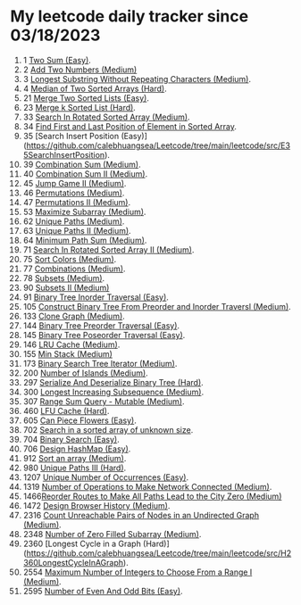 # My leetcode daily tracker since 03/18/2023
1. 1 [Two Sum (Easy)](https://github.com/calebhuangsea/Leetcode/tree/main/leetcode/src/E1TwoSum).
2. 2 [Add Two Numbers (Medium)](https://github.com/calebhuangsea/Leetcode/tree/main/leetcode/src/M2AddTwoNumbers)
3. 3 [Longest Substring Without Repeating Characters (Medium)](https://github.com/calebhuangsea/Leetcode/tree/main/leetcode/src/M3LongestSubstringWithoutRepeatingCharacters).
4. 4 [Median of Two Sorted Arrays (Hard)](https://github.com/calebhuangsea/Leetcode/tree/main/leetcode/src/H4MedianOfTwoSortedArrays).
5. 21 [Merge Two Sorted Lists (Easy)](https://github.com/calebhuangsea/Leetcode/tree/main/leetcode/src/E21MergeTwoSortedLists).
6. 23 [Merge k Sorted List (Hard)](https://github.com/calebhuangsea/Leetcode/tree/main/leetcode/src/H23MergeKSortedLists).
7. 33 [Search In Rotated Sorted Array (Medium)](https://github.com/calebhuangsea/Leetcode/tree/main/leetcode/src/M33SearchInRotatedSortedArray).
8. 34 [Find First and Last Position of Element in Sorted Array](https://github.com/calebhuangsea/Leetcode/tree/main/leetcode/src/M34FindFirstAndLastPostionOfElementInSortedArray).
9. 35 [Search Insert Position (Easy)] (https://github.com/calebhuangsea/Leetcode/tree/main/leetcode/src/E35SearchInsertPosition).
10. 39 [Combination Sum (Medium)](https://github.com/calebhuangsea/Leetcode/tree/main/leetcode/src/M39CombinationSum).
11. 40 [Combination Sum II (Medium)](https://github.com/calebhuangsea/Leetcode/tree/main/leetcode/src/M40CombinationSumII).
12. 45 [Jump Game II (Medium)](https://github.com/calebhuangsea/Leetcode/tree/main/leetcode/src/M45JumpGameII).
13. 46 [Permutations (Medium)](https://github.com/calebhuangsea/Leetcode/tree/main/leetcode/src/M46Permutations).
14. 47 [Permutations II (Medium)](https://github.com/calebhuangsea/Leetcode/tree/main/leetcode/src/M47PermutationsII).
15. 53 [Maximize Subarray (Medium)](https://github.com/calebhuangsea/Leetcode/tree/main/leetcode/src/M53MaximumSubarray).
16. 62 [Unique Paths (Medium)](https://github.com/calebhuangsea/Leetcode/tree/main/leetcode/src/M62UniquePaths).
17. 63 [Unique Paths II (Medium)](https://github.com/calebhuangsea/Leetcode/tree/main/leetcode/src/M63UniquePathsII).
18. 64 [Minimum Path Sum (Medium)](https://github.com/calebhuangsea/Leetcode/tree/main/leetcode/src/M64MinimumPathSum).
19. 71 [Search In Rotated Sorted Array II (Medium)](https://github.com/calebhuangsea/Leetcode/tree/main/leetcode/src/M71SearchInRotatedSortedArrayII).
20. 75 [Sort Colors (Medium)](https://github.com/calebhuangsea/Leetcode/tree/main/leetcode/src/M75SortColors).
21. 77 [Combinations (Medium)](https://github.com/calebhuangsea/Leetcode/tree/main/leetcode/src/M77Combinations).
22. 78 [Subsets (Medium)](https://github.com/calebhuangsea/Leetcode/tree/main/leetcode/src/M78Subsets).
23. 90 [Subsets II (Medium)](https://github.com/calebhuangsea/Leetcode/tree/main/leetcode/src/M90SubsetsII)
24. 91 [Binary Tree Inorder Traversal (Easy)](https://github.com/calebhuangsea/Leetcode/tree/main/leetcode/src/E91BinaryTreeInorderTraversal).
25. 105 [Construct Binary Tree From Preorder and Inorder Traversl (Medium)](https://github.com/calebhuangsea/Leetcode/tree/main/leetcode/src/M105ConstructBinaryTreeFromPreorderAndInorderTraversal).
26. 133 [Clone Graph (Medium)](https://github.com/calebhuangsea/Leetcode/tree/main/leetcode/src/M133CloneGraph).
27. 144 [Binary Tree Preorder Traversal (Easy)](https://github.com/calebhuangsea/Leetcode/tree/main/leetcode/src/E144BinaryTreePreorderTraversal).
28. 145 [Binary Tree Poseorder Traversal (Easy)](https://github.com/calebhuangsea/Leetcode/tree/main/leetcode/src/E145BinaryTreePostorderTraversal).
29. 146 [LRU Cache (Medium)](https://github.com/calebhuangsea/Leetcode/tree/main/leetcode/src/MLRUCache).
30. 155 [Min Stack (Medium)](https://github.com/calebhuangsea/Leetcode/tree/main/leetcode/src/M155MinStack)
31. 173 [Binary Search Tree Iterator (Medium)](https://github.com/calebhuangsea/Leetcode/tree/main/leetcode/src/M173BinarySearchTreeIterator).
32. 200 [Number of Islands (Medium)](https://github.com/calebhuangsea/Leetcode/tree/main/leetcode/src/M200NumberOfIslands).
33. 297 [Serialize And Deserialize Binary Tree (Hard)](https://github.com/calebhuangsea/Leetcode/tree/main/leetcode/src/H297SerializeAndDeserializeBinaryTree).
34. 300 [Longest Increasing Subsequence (Medium)](https://github.com/calebhuangsea/Leetcode/tree/main/leetcode/src/M300LongestIncreasingSubsequence).
35. 307 [Range Sum Query - Mutable (Medium)](https://github.com/calebhuangsea/Leetcode/tree/main/leetcode/src/M307RangeSumQueryMutable).
36. 460 [LFU Cache (Hard)](https://github.com/calebhuangsea/Leetcode/tree/main/leetcode/src/H460LFUCache).
37. 605 [Can Piece Flowers (Easy)](https://github.com/calebhuangsea/Leetcode/tree/main/leetcode/src/E605CanPieceFlowers).
38. 702 [Search in a sorted array of unknown size](https://github.com/calebhuangsea/Leetcode/tree/main/leetcode/src/M702SearchInASortedArrayOfUnknownSize).
39. 704 [Binary Search (Easy)](https://github.com/calebhuangsea/Leetcode/tree/main/leetcode/src/E704BinarySearch).
40. 706 [Design HashMap (Easy)](https://github.com/calebhuangsea/Leetcode/tree/main/leetcode/src/E706DesignHashMap).
41. 912 [Sort an array (Medium)](https://github.com/calebhuangsea/Leetcode/tree/main/leetcode/src/M912SortAnArray).
42. 980 [Unique Paths III (Hard)](https://github.com/calebhuangsea/Leetcode/tree/main/leetcode/src/H980UniquePathsIII).
43. 1207 [Unique Number of Occurrences (Easy)](https://github.com/calebhuangsea/Leetcode/tree/main/leetcode/src/E1207UniqueNumberOfOccurrences).
44. 1319 [Number of Operations to Make Network Connected (Medium)](https://github.com/calebhuangsea/Leetcode/tree/main/leetcode/src/M1319NumberOfOperationsToMakeNetworkConnected).
45. 1466[Reorder Routes to Make All Paths Lead to the City Zero (Medium)](https://github.com/calebhuangsea/Leetcode/tree/main/leetcode/src/M1466ReorderRoutesToMakeAllPathsLeadToTheCityZero)
46. 1472 [Design Browser History (Medium)](https://github.com/calebhuangsea/Leetcode/tree/main/leetcode/src/M1472DesignBrowserHistory).
47. 2316 [Count Unreachable Pairs of Nodes in an Undirected Graph (Medium)](https://github.com/calebhuangsea/Leetcode/tree/main/leetcode/src/M1472DesignBrowserHistory).
48. 2348 [Number of Zero Filled Subarray (Medium)](https://github.com/calebhuangsea/Leetcode/tree/main/leetcode/src/M2316CountUnreachablePairsOfNodesInAnUndirectedGraph).
49. 2360 [Longest Cycle in a Graph (Hard)] (https://github.com/calebhuangsea/Leetcode/tree/main/leetcode/src/H2360LongestCycleInAGraph).
50. 2554 [Maximum Number of Integers to Choose From a Range I (Medium)](https://github.com/calebhuangsea/Leetcode/tree/main/leetcode/src/M2554MaximumNumberOfIntegersToChooseFromARangeI).
51. 2595 [Number of Even And Odd Bits (Easy)](https://github.com/calebhuangsea/Leetcode/tree/main/leetcode/src/E2595NumberOfEvenAndOddBits).